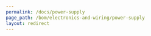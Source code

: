 ```yaml
---
permalink: /docs/power-supply
page_path: /bom/electronics-and-wiring/power-supply
layout: redirect
---
```

